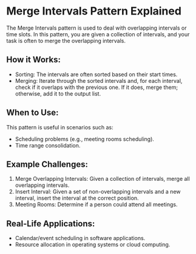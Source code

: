 # Merge Intervals Pattern Explained
The Merge Intervals pattern is used to deal with overlapping intervals or time slots. In this pattern, you are given a collection of intervals, and your task is often to merge the overlapping intervals.

## How it Works:
* Sorting: The intervals are often sorted based on their start times.
* Merging: Iterate through the sorted intervals and, for each interval, check if it overlaps with the previous one. If it does, merge them; otherwise, add it to the output list.

## When to Use:
This pattern is useful in scenarios such as:

* Scheduling problems (e.g., meeting rooms scheduling).
* Time range consolidation.

## Example Challenges:
1. Merge Overlapping Intervals: Given a collection of intervals, merge all overlapping intervals.
2. Insert Interval: Given a set of non-overlapping intervals and a new interval, insert the interval at the correct position.
3. Meeting Rooms: Determine if a person could attend all meetings.

## Real-Life Applications:
* Calendar/event scheduling in software applications.
* Resource allocation in operating systems or cloud computing.